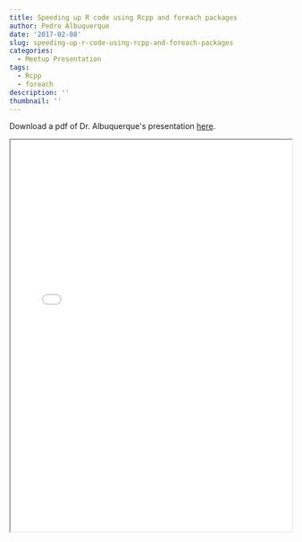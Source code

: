 ```yaml
---
title: Speeding up R code using Rcpp and foreach packages
author: Pedro Albuquerque
date: '2017-02-08'
slug: speeding-up-r-code-using-rcpp-and-foreach-packages
categories:
  - Meetup Presentation
tags:
  - Rcpp
  - foreach
description: ''
thumbnail: ''
---
```


Download a pdf of Dr. Albuquerque's presentation [here](/img/speeding-r-code.pdf). 

<iframe src="/img/speeding-r-code.pdf" width="100%" height="700px"></iframe>